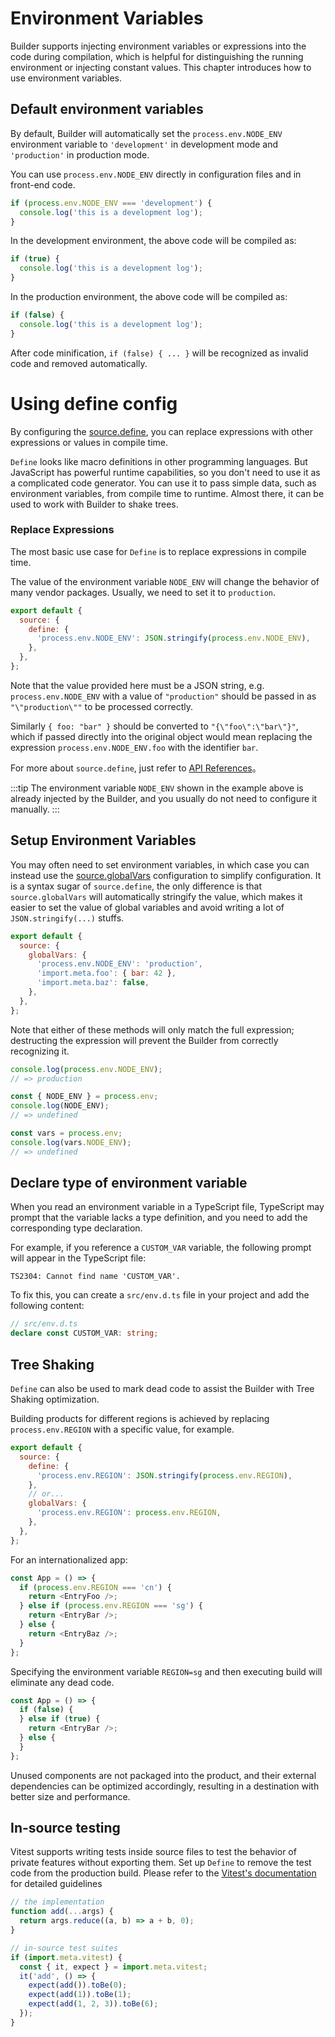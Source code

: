 # Environment Variables

Builder supports injecting environment variables or expressions into the code during compilation, which is helpful for distinguishing the running environment or injecting constant values. This chapter introduces how to use environment variables.

## Default environment variables

By default, Builder will automatically set the `process.env.NODE_ENV` environment variable to `'development'` in development mode and `'production'` in production mode.

You can use `process.env.NODE_ENV` directly in configuration files and in front-end code.

```ts
if (process.env.NODE_ENV === 'development') {
  console.log('this is a development log');
}
```

In the development environment, the above code will be compiled as:

```js
if (true) {
  console.log('this is a development log');
}
```

In the production environment, the above code will be compiled as:

```js
if (false) {
  console.log('this is a development log');
}
```

After code minification, `if (false) { ... }` will be recognized as invalid code and removed automatically.

# Using define config

By configuring the [source.define](/en/api/config-source.html#source-define), you can replace expressions with other expressions or values in compile time.

`Define` looks like macro definitions in other programming languages. But JavaScript has powerful runtime capabilities, so you don't need to use it as a complicated code generator. You can use it to pass simple data, such as environment variables, from compile time to runtime. Almost there, it can be used to work with Builder to shake trees.

### Replace Expressions

The most basic use case for `Define` is to replace expressions in compile time.

The value of the environment variable `NODE_ENV` will change the behavior of many vendor packages. Usually, we need to set it to `production`.

```js
export default {
  source: {
    define: {
      'process.env.NODE_ENV': JSON.stringify(process.env.NODE_ENV),
    },
  },
};
```

Note that the value provided here must be a JSON string, e.g. `process.env.NODE_ENV` with a value of `"production"` should be passed in as `"\"production\""` to be processed correctly.

Similarly `{ foo: "bar" }` should be converted to `"{\"foo\":\"bar\"}"`, which if passed directly into the original object would mean replacing the expression `process.env.NODE_ENV.foo` with the identifier `bar`.

For more about `source.define`, just refer to [API References](/api/config-source.html#source-define)。

:::tip
The environment variable `NODE_ENV` shown in the example above is already injected by the Builder, and you usually do not need to configure it manually.
:::

## Setup Environment Variables

You may often need to set environment variables, in which case you can instead use the [source.globalVars](/en/api/config-source.html#source-globalvars) configuration to simplify configuration. It is a syntax sugar of `source.define`, the only difference is that `source.globalVars` will automatically stringify the value, which makes it easier to set the value of global variables and avoid writing a lot of `JSON.stringify(...)` stuffs.

```js
export default {
  source: {
    globalVars: {
      'process.env.NODE_ENV': 'production',
      'import.meta.foo': { bar: 42 },
      'import.meta.baz': false,
    },
  },
};
```

Note that either of these methods will only match the full expression; destructing the expression will prevent the Builder from correctly recognizing it.

```js
console.log(process.env.NODE_ENV);
// => production

const { NODE_ENV } = process.env;
console.log(NODE_ENV);
// => undefined

const vars = process.env;
console.log(vars.NODE_ENV);
// => undefined
```

## Declare type of environment variable

When you read an environment variable in a TypeScript file, TypeScript may prompt that the variable lacks a type definition, and you need to add the corresponding type declaration.

For example, if you reference a `CUSTOM_VAR` variable, the following prompt will appear in the TypeScript file:

```
TS2304: Cannot find name 'CUSTOM_VAR'.
```

To fix this, you can create a `src/env.d.ts` file in your project and add the following content:

```ts
// src/env.d.ts
declare const CUSTOM_VAR: string;
```

## Tree Shaking

`Define` can also be used to mark dead code to assist the Builder with Tree Shaking optimization.

Building products for different regions is achieved by replacing `process.env.REGION` with a specific value, for example.

```js
export default {
  source: {
    define: {
      'process.env.REGION': JSON.stringify(process.env.REGION),
    },
    // or...
    globalVars: {
      'process.env.REGION': process.env.REGION,
    },
  },
};
```

For an internationalized app:

```js
const App = () => {
  if (process.env.REGION === 'cn') {
    return <EntryFoo />;
  } else if (process.env.REGION === 'sg') {
    return <EntryBar />;
  } else {
    return <EntryBaz />;
  }
};
```

Specifying the environment variable `REGION=sg` and then executing build will eliminate any dead code.

```js
const App = () => {
  if (false) {
  } else if (true) {
    return <EntryBar />;
  } else {
  }
};
```

Unused components are not packaged into the product, and their external dependencies can be optimized accordingly, resulting in a destination with better size and performance.

## In-source testing

Vitest supports writing tests inside source files to test the behavior of private features without exporting them. Set up `Define` to remove the test code from the production build. Please refer to the [Vitest's documentation](https://vitest.dev/guide/in-source.html) for detailed guidelines

```js
// the implementation
function add(...args) {
  return args.reduce((a, b) => a + b, 0);
}

// in-source test suites
if (import.meta.vitest) {
  const { it, expect } = import.meta.vitest;
  it('add', () => {
    expect(add()).toBe(0);
    expect(add(1)).toBe(1);
    expect(add(1, 2, 3)).toBe(6);
  });
}
```
